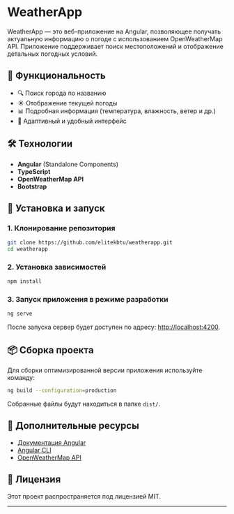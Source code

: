 # WeatherApp

WeatherApp — это веб-приложение на Angular, позволяющее получать актуальную информацию о погоде с использованием OpenWeatherMap API. Приложение поддерживает поиск местоположений и отображение детальных погодных условий.

## 🚀 Функциональность
- 🔍 Поиск города по названию
- ☀️ Отображение текущей погоды
- 📊 Подробная информация (температура, влажность, ветер и др.)
- 🎨 Адаптивный и удобный интерфейс

## 🛠️ Технологии
- **Angular** (Standalone Components)
- **TypeScript**
- **OpenWeatherMap API**
- **Bootstrap** 

## 🔧 Установка и запуск

### 1. Клонирование репозитория
```bash
git clone https://github.com/elitekbtu/weatherapp.git
cd weatherapp
```

### 2. Установка зависимостей
```bash
npm install
```

### 3. Запуск приложения в режиме разработки
```bash
ng serve
```
После запуска сервер будет доступен по адресу: [http://localhost:4200](http://localhost:4200).

## 📦 Сборка проекта

Для сборки оптимизированной версии приложения используйте команду:
```bash
ng build --configuration=production
```
Собранные файлы будут находиться в папке `dist/`.

## 📖 Дополнительные ресурсы
- [Документация Angular](https://angular.dev/)
- [Angular CLI](https://angular.dev/tools/cli)
- [OpenWeatherMap API](https://openweathermap.org/api)

## 📜 Лицензия
Этот проект распространяется под лицензией MIT.

---